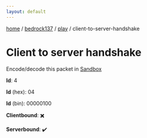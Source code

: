 ```yaml
---
layout: default
---
```


[home](/)  /  [bedrock137](/protocol/bedrock137)  /  [play](/protocol/bedrock137/play)  /  client-to-server-handshake

# Client to server handshake

Encode/decode this packet in [Sandbox](../../../sandbox/bedrock137#Play.ClientToServerHandshake)

**Id**: 4

**Id** (hex): 04

**Id** (bin): 00000100

**Clientbound**: ✖️

**Serverbound**: ✔️
